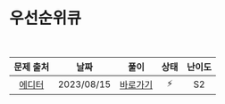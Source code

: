 # 우선순위큐

<br>

|                   문제 출처                    |    날짜    |         풀이          | 상태 | 난이도 |
| :--------------------------------------------: | :--------: | :-------------------: | :--: | :----: |
| [에디터](https://www.acmicpc.net/problem/1406) | 2023/08/15 | [바로가기](./1406.js) |  ⚡  |   S2   |
